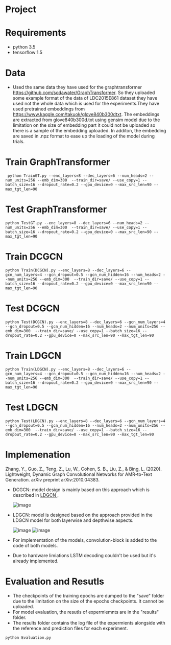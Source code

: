 # Project

# Requirements
  * python 3.5
  * tensorflow 1.5
  
  
# Data
* Used the same data they have used for the graphtransformer https://github.com/sodawater/GraphTransformer. So they uploaded some example format of the data of LDC2015E861 dataset they have used not the whole data which is used for the experiments.They have used pretrained embeddings from  https://www.kaggle.com/takuok/glove840b300dtxt. The embeddings are extracted from glove840b300d.txt using gensim model due to the limitation on the size of embedding part it could not be uploaded so there is a sample of the embedding uploaded. In additon, the embedding are saved in .npz format to ease up the loading of the model during trials.
# Train GraphTransformer
```
 python TrainGT.py --enc_layers=8 --dec_layers=6 --num_heads=2 --num_units=256 --emb_dim=300  --train_dir=save/ --use_copy=1 --batch_size=16 --dropout_rate=0.2 --gpu_device=0 --max_src_len=90 --max_tgt_len=90
 ```
# Test GraphTransformer
```
python TestGT.py --enc_layers=8 --dec_layers=6 --num_heads=2 --num_units=256 --emb_dim=300  --train_dir=save/ --use_copy=1 --batch_size=16 --dropout_rate=0.2 --gpu_device=0 --max_src_len=90 --max_tgt_len=90
```
# Train DCGCN
```
python Train(DCGCN).py --enc_layers=8 --dec_layers=6 --gcn_num_layers=4 --gcn_dropout=0.5 --gcn_num_hidden=16 --num_heads=2 --num_units=256 --emb_dim=300  --train_dir=save/ --use_copy=1 --batch_size=16 --dropout_rate=0.2 --gpu_device=0 --max_src_len=90 --max_tgt_len=90
```
# Test DCGCN
```
python Test(DCGCN).py --enc_layers=8 --dec_layers=6 --gcn_num_layers=4 --gcn_dropout=0.5 --gcn_num_hidden=16 --num_heads=2 --num_units=256 --emb_dim=300  --train_dir=save/ --use_copy=1 --batch_size=16 --dropout_rate=0.2 --gpu_device=0 --max_src_len=90 --max_tgt_len=90
```
# Train LDGCN
```
python Train(LDGCN).py --enc_layers=8 --dec_layers=6 --gcn_num_layers=4 --gcn_dropout=0.5 --gcn_num_hidden=16 --num_heads=2 --num_units=256 --emb_dim=300  --train_dir=save/ --use_copy=1 --batch_size=16 --dropout_rate=0.2 --gpu_device=0 --max_src_len=90 --max_tgt_len=90
```
# Test LDGCN
```
python Test(LDGCN).py --enc_layers=8 --dec_layers=6 --gcn_num_layers=4 --gcn_dropout=0.5 --gcn_num_hidden=16 --num_heads=2 --num_units=256 --emb_dim=300  --train_dir=save/ --use_copy=1 --batch_size=16 --dropout_rate=0.2 --gpu_device=0 --max_src_len=90 --max_tgt_len=90
```
# Implemenation

Zhang, Y., Guo, Z., Teng, Z., Lu, W., Cohen, S. B., Liu, Z., & Bing, L. (2020). Lightweight, Dynamic Graph Convolutional Networks for AMR-to-Text Generation. arXiv preprint arXiv:2010.04383.

* DCGCN: model design is mainly based on this approach which is described in <a href="https://github.com/yanzhangnlp/LDGCNs"> LDGCN </a> .

     ![image](https://user-images.githubusercontent.com/77679146/114119100-04640400-98b8-11eb-8312-df203d463d81.png)

* LDGCN: model is designed based on the approach provided in the LDGCN model for both layerwise and depthwise aspects.

     ![image](https://user-images.githubusercontent.com/77679146/114119206-34aba280-98b8-11eb-9b41-3e2a39a56901.png)
     ![image](https://user-images.githubusercontent.com/77679146/114119220-3bd2b080-98b8-11eb-9a4e-5ad98c285112.png)
* For implementation of the models, convolution-block is added to the code of both models.
* Due to hardware limiations LSTM decoding couldn't be used but it's already implemented.

# Evaluation and Resutls
* The checkpoints of the training epochs are dumped to the "save" folder due to the limitation on the size of the epochs checkpoints. It cannot be uploaded.
* For model evaluation, the resutls of expermiemnts are in the "results" folder.
* The results folder contains the log file of the expermients alongside with the reference and prediction files for each experiment.

```
python Evaluation.py
```
